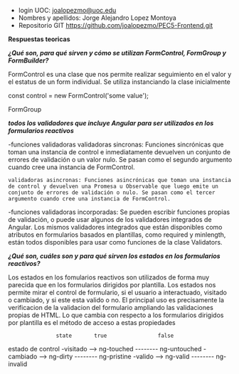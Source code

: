 - login UOC: joalopezmo@uoc.edu
- Nombres y apellidos: Jorge Alejandro Lopez Montoya
- Repositorio GIT https://github.com/joalopezmo/PEC5-Frontend.git

**Respuestas teoricas**

***¿Qué son, para qué sirven y cómo se utilizan FormControl, FormGroup y FormBuilder?***

FormControl es una clase que nos permite realizar seguimiento en el valor y el estatus de un form individual. Se utiliza instanciando la clase inicialmente

const control = new FormControl('some value');

FormGroup 

***todos los validadores que incluye Angular para ser utilizados en los formularios reactivos***

-funciones validadoras
    validadoras sincronas: Funciones sincrónicas que toman una instancia de control e inmediatamente devuelven un conjunto de errores de validación o un valor nulo. Se pasan como el segundo argumento cuando cree una instancia de FormControl.

    validadoras asincronas: Funciones asincrónicas que toman una instancia de control y devuelven una Promesa u Observable que luego emite un conjunto de errores de validación o nulo. Se pasan como el tercer argumento cuando cree una instancia de FormControl.

-funciones validadoras incorporadas: Se pueden escribir funciones propias de validación, o puede usar algunos de los validadores integrados de Angular. Los mismos validadores integrados que están disponibles como atributos en formularios basados ​​en plantillas, como required y minlength, están todos disponibles para usar como funciones de la clase Validators.



***¿Qué son, cuáles son y para qué sirven los estados en los formularios reactivos?***

Los estados en los fomularios reactivos son utilizados de forma muy parecida que en los formularios dirigidos por plantilla. Los estados nos permite mirar el control de formulario, si el usuario a interactuado, visitado o cambiado, y si este esta valido o no. El principal uso es precisamente la verificacion de la validacion del formulario ampliando las validaciones propias de HTML. Lo que cambia con respecto a los formularios dirigidos por plantilla es el método de acceso a estas propiedades

                   state       true                false
estado de control -visitado --> ng-touched --------  ng-untouched
                  -cambiado --> ng-dirty   --------  ng-pristine
                  -valido   --> ng-valid   --------  ng-invalid
